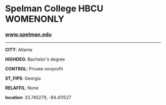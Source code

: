 # Spelman College HBCU WOMENONLY
### www.spelman.edu
---
**CITY**: Atlanta

**HIGHDEG**: Bachelor's degree

**CONTROL**: Private nonprofit

**ST_FIPS**: Georgia

**RELAFFIL**: None

**location**: 33.745279, -84.411527